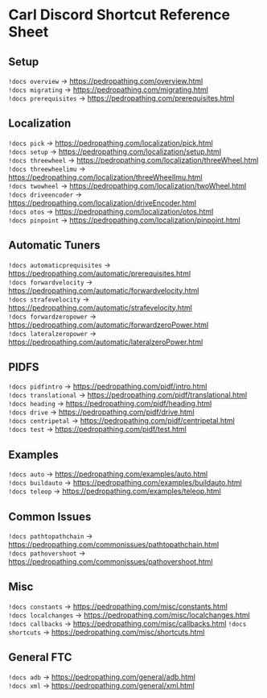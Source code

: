 # Carl Discord Shortcut Reference Sheet

## Setup
`!docs overview` -> https://pedropathing.com/overview.html  
`!docs migrating` -> https://pedropathing.com/migrating.html  
`!docs prerequisites` -> https://pedropathing.com/prerequisites.html

## Localization
`!docs pick` -> https://pedropathing.com/localization/pick.html   
`!docs setup` -> https://pedropathing.com/localization/setup.html  
`!docs threewheel` -> https://pedropathing.com/localization/threeWheel.html  
`!docs threewheelimu` -> https://pedropathing.com/localization/threeWheelImu.html    
`!docs twowheel` -> https://pedropathing.com/localization/twoWheel.html  
`!docs driveencoder` -> https://pedropathing.com/localization/driveEncoder.html  
`!docs otos` -> https://pedropathing.com/localization/otos.html  
`!docs pinpoint` -> https://pedropathing.com/localization/pinpoint.html

## Automatic Tuners
`!docs automaticprequisites` -> https://pedropathing.com/automatic/prerequisites.html  
`!docs forwardvelocity` -> https://pedropathing.com/automatic/forwardvelocity.html  
`!docs strafevelocity` -> https://pedropathing.com/automatic/strafevelocity.html  
`!docs forwardzeropower` -> https://pedropathing.com/automatic/forwardzeroPower.html  
`!docs lateralzeropower` -> https://pedropathing.com/automatic/lateralzeroPower.html  

## PIDFS
`!docs pidfintro` -> https://pedropathing.com/pidf/intro.html  
`!docs translational` -> https://pedropathing.com/pidf/translational.html  
`!docs heading` -> https://pedropathing.com/pidf/heading.html  
`!docs drive` -> https://pedropathing.com/pidf/drive.html  
`!docs centripetal` -> https://pedropathing.com/pidf/centripetal.html  
`!docs test` -> https://pedropathing.com/pidf/test.html  

## Examples
`!docs auto` -> https://pedropathing.com/examples/auto.html  
`!docs buildauto` -> https://pedropathing.com/examples/buildauto.html  
`!docs teleop` -> https://pedropathing.com/examples/teleop.html

## Common Issues
`!docs pathtopathchain` -> https://pedropathing.com/commonissues/pathtopathchain.html  
`!docs pathovershoot` -> https://pedropathing.com/commonissues/pathovershoot.html

## Misc
`!docs constants` -> https://pedropathing.com/misc/constants.html  
`!docs localchanges` -> https://pedropathing.com/misc/localchanges.html
`!docs callbacks` -> https://pedropathing.com/misc/callbacks.html
`!docs shortcuts` -> https://pedropathing.com/misc/shortcuts.html

## General FTC
`!docs adb` -> https://pedropathing.com/general/adb.html  
`!docs xml` -> https://pedropathing.com/general/xml.html
